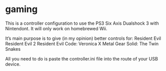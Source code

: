 # gaming
This is a controller configuration to use the PS3 Six Axis Dualshock 3 with Nintendont.
It will only work on homebrewed Wii.

It’s main purpose is to give (in my opinion) better controls for:
Resident Evil
Resident Evil 2
Resident Evil Code: Veronica X
Metal Gear Solid: The Twin Snakes

All you need to do is paste the controller.ini file into the route of your USB device.
